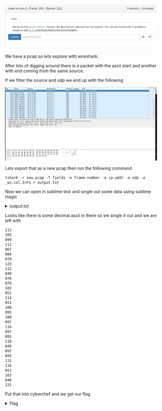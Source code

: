 ![title](images/title.png)

We have a pcap so lets explore with wireshark.

After lots of digging around there is a packet with the ascii start and another with end coming from the same source.

If we filter the source and udp we end up with the following

![title](images/wireshark.png)

Lets export that as a new pcap then run the following command

```
tshark -r new.pcap -T fields -e frame.number -e ip.addr -e udp -e _ws.col.Info > output.txt
```

Now we can open in sublime text and single out some data using sublime magic

<details>
	<summary>output.txt</summary>

```
1	10.0.0.66,10.0.0.1	User Datagram Protocol, Src Port: 5000, Dst Port: 22	5000 → 22 Len=5
2	10.0.0.66,10.0.0.1	User Datagram Protocol, Src Port: 5112, Dst Port: 22	5112 → 22 Len=5
3	10.0.0.66,10.0.0.1	User Datagram Protocol, Src Port: 5105, Dst Port: 22	5105 → 22 Len=5
4	10.0.0.66,10.0.0.1	User Datagram Protocol, Src Port: 5099, Dst Port: 22	5099 → 22 Len=5
5	10.0.0.66,10.0.0.1	User Datagram Protocol, Src Port: 5111, Dst Port: 22	5111 → 22 Len=5
6	10.0.0.66,10.0.0.1	User Datagram Protocol, Src Port: 5067, Dst Port: 22	5067 → 22 Len=5
7	10.0.0.66,10.0.0.1	User Datagram Protocol, Src Port: 5084, Dst Port: 22	5084 → 22 Len=5
8	10.0.0.66,10.0.0.1	User Datagram Protocol, Src Port: 5070, Dst Port: 22	5070 → 22 Len=5
9	10.0.0.66,10.0.0.1	User Datagram Protocol, Src Port: 5123, Dst Port: 22	5123 → 22 Len=5
10	10.0.0.66,10.0.0.1	User Datagram Protocol, Src Port: 5112, Dst Port: 22	5112 → 22 Len=5
11	10.0.0.66,10.0.0.1	User Datagram Protocol, Src Port: 5049, Dst Port: 22	5049 → 22 Len=5
12	10.0.0.66,10.0.0.1	User Datagram Protocol, Src Port: 5076, Dst Port: 22	5076 → 22 Len=5
13	10.0.0.66,10.0.0.1	User Datagram Protocol, Src Port: 5076, Dst Port: 22	5076 → 22 Len=5
14	10.0.0.66,10.0.0.1	User Datagram Protocol, Src Port: 5102, Dst Port: 22	5102 → 22 Len=5
15	10.0.0.66,10.0.0.1	User Datagram Protocol, Src Port: 5051, Dst Port: 22	5051 → 22 Len=5
16	10.0.0.66,10.0.0.1	User Datagram Protocol, Src Port: 5114, Dst Port: 22	5114 → 22 Len=5
17	10.0.0.66,10.0.0.1	User Datagram Protocol, Src Port: 5051, Dst Port: 22	5051 → 22 Len=5
18	10.0.0.66,10.0.0.1	User Datagram Protocol, Src Port: 5100, Dst Port: 22	5100 → 22 Len=5
19	10.0.0.66,10.0.0.1	User Datagram Protocol, Src Port: 5095, Dst Port: 22	5095 → 22 Len=5
20	10.0.0.66,10.0.0.1	User Datagram Protocol, Src Port: 5100, Dst Port: 22	5100 → 22 Len=5
21	10.0.0.66,10.0.0.1	User Datagram Protocol, Src Port: 5097, Dst Port: 22	5097 → 22 Len=5
22	10.0.0.66,10.0.0.1	User Datagram Protocol, Src Port: 5116, Dst Port: 22	5116 → 22 Len=5
23	10.0.0.66,10.0.0.1	User Datagram Protocol, Src Port: 5097, Dst Port: 22	5097 → 22 Len=5
24	10.0.0.66,10.0.0.1	User Datagram Protocol, Src Port: 5095, Dst Port: 22	5095 → 22 Len=5
25	10.0.0.66,10.0.0.1	User Datagram Protocol, Src Port: 5118, Dst Port: 22	5118 → 22 Len=5
26	10.0.0.66,10.0.0.1	User Datagram Protocol, Src Port: 5049, Dst Port: 22	5049 → 22 Len=5
27	10.0.0.66,10.0.0.1	User Datagram Protocol, Src Port: 5097, Dst Port: 22	5097 → 22 Len=5
28	10.0.0.66,10.0.0.1	User Datagram Protocol, Src Port: 5095, Dst Port: 22	5095 → 22 Len=5
29	10.0.0.66,10.0.0.1	User Datagram Protocol, Src Port: 5115, Dst Port: 22	5115 → 22 Len=5
30	10.0.0.66,10.0.0.1	User Datagram Protocol, Src Port: 5116, Dst Port: 22	5116 → 22 Len=5
31	10.0.0.66,10.0.0.1	User Datagram Protocol, Src Port: 5051, Dst Port: 22	5051 → 22 Len=5
32	10.0.0.66,10.0.0.1	User Datagram Protocol, Src Port: 5103, Dst Port: 22	5103 → 22 Len=5
33	10.0.0.66,10.0.0.1	User Datagram Protocol, Src Port: 5048, Dst Port: 22	5048 → 22 Len=5
34	10.0.0.66,10.0.0.1	User Datagram Protocol, Src Port: 5125, Dst Port: 22	5125 → 22 Len=5
```
</details>

Looks like there is some decimal ascii in there so we single it out and we are left with

```
112
105
099
111
067
084
070
123
112
049
076
076
102
051
114
051
100
095
100
097
116
097
095
118
049
097
095
115
116
051
103
048
125
```

Put that into cyberchef and we get our flag

<details>
	<summary>Flag</summary>

picoCTF{p1LLf3r3d_data_v1a_st3g0}
</details>